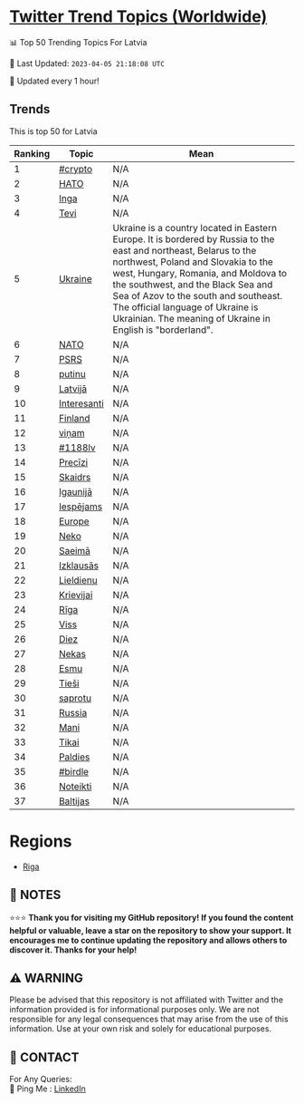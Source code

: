 [Twitter Trend Topics (Worldwide)](https://github.com/ErcinDedeoglu/Twitter-Trend-Topics)
==========


📊 Top 50 Trending Topics For Latvia

📆 Last Updated: `2023-04-05 21:18:08 UTC`

🔧 Updated every 1 hour!


## Trends

This is top 50 for Latvia

| Ranking | Topic | Mean |
| ------- | ------------ | ------------ |
| 1 | [#crypto](http://twitter.com/search?q=%23crypto) | N/A |
| 2 | [НАТО](http://twitter.com/search?q=%d0%9d%d0%90%d0%a2%d0%9e) | N/A |
| 3 | [Inga](http://twitter.com/search?q=Inga) | N/A |
| 4 | [Tevi](http://twitter.com/search?q=Tevi) | N/A |
| 5 | [Ukraine](http://twitter.com/search?q=Ukraine) | Ukraine is a country located in Eastern Europe. It is bordered by Russia to the east and northeast, Belarus to the northwest, Poland and Slovakia to the west, Hungary, Romania, and Moldova to the southwest, and the Black Sea and Sea of Azov to the south and southeast. The official language of Ukraine is Ukrainian. The meaning of Ukraine in English is "borderland". |
| 6 | [NATO](http://twitter.com/search?q=NATO) | N/A |
| 7 | [PSRS](http://twitter.com/search?q=PSRS) | N/A |
| 8 | [putinu](http://twitter.com/search?q=putinu) | N/A |
| 9 | [Latvijā](http://twitter.com/search?q=Latvij%c4%81) | N/A |
| 10 | [Interesanti](http://twitter.com/search?q=Interesanti) | N/A |
| 11 | [Finland](http://twitter.com/search?q=Finland) | N/A |
| 12 | [viņam](http://twitter.com/search?q=vi%c5%86am) | N/A |
| 13 | [#1188lv](http://twitter.com/search?q=%231188lv) | N/A |
| 14 | [Precīzi](http://twitter.com/search?q=Prec%c4%abzi) | N/A |
| 15 | [Skaidrs](http://twitter.com/search?q=Skaidrs) | N/A |
| 16 | [Igaunijā](http://twitter.com/search?q=Igaunij%c4%81) | N/A |
| 17 | [Iespējams](http://twitter.com/search?q=Iesp%c4%93jams) | N/A |
| 18 | [Europe](http://twitter.com/search?q=Europe) | N/A |
| 19 | [Neko](http://twitter.com/search?q=Neko) | N/A |
| 20 | [Saeimā](http://twitter.com/search?q=Saeim%c4%81) | N/A |
| 21 | [Izklausās](http://twitter.com/search?q=Izklaus%c4%81s) | N/A |
| 22 | [Lieldienu](http://twitter.com/search?q=Lieldienu) | N/A |
| 23 | [Krievijai](http://twitter.com/search?q=Krievijai) | N/A |
| 24 | [Rīga](http://twitter.com/search?q=R%c4%abga) | N/A |
| 25 | [Viss](http://twitter.com/search?q=Viss) | N/A |
| 26 | [Diez](http://twitter.com/search?q=Diez) | N/A |
| 27 | [Nekas](http://twitter.com/search?q=Nekas) | N/A |
| 28 | [Esmu](http://twitter.com/search?q=Esmu) | N/A |
| 29 | [Tieši](http://twitter.com/search?q=Tie%c5%a1i) | N/A |
| 30 | [saprotu](http://twitter.com/search?q=saprotu) | N/A |
| 31 | [Russia](http://twitter.com/search?q=Russia) | N/A |
| 32 | [Mani](http://twitter.com/search?q=Mani) | N/A |
| 33 | [Tikai](http://twitter.com/search?q=Tikai) | N/A |
| 34 | [Paldies](http://twitter.com/search?q=Paldies) | N/A |
| 35 | [#birdle](http://twitter.com/search?q=%23birdle) | N/A |
| 36 | [Noteikti](http://twitter.com/search?q=Noteikti) | N/A |
| 37 | [Baltijas](http://twitter.com/search?q=Baltijas) | N/A |



# Regions

* [Riga](</Latvia/Riga.md>)



## 📝 NOTES

⭐⭐⭐ **Thank you for visiting my GitHub repository! If you found the content helpful or valuable, leave a star on the repository to show your support. It encourages me to continue updating the repository and allows others to discover it. Thanks for your help!**


## ⚠️ WARNING

Please be advised that this repository is not affiliated with Twitter and the information provided is for informational purposes only. We are not responsible for any legal consequences that may arise from the use of this information. Use at your own risk and solely for educational purposes.


## 📨 CONTACT

 For Any Queries:  
            🏓 Ping Me : [LinkedIn](https://www.linkedin.com/in/ercindedeoglu/)
